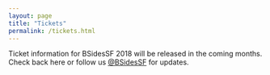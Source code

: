 ```yaml
---
layout: page
title: "Tickets"
permalink: /tickets.html
---
```


Ticket information for BSidesSF 2018 will be released in the coming months. Check back here or follow us [@BSidesSF](https://twitter.com/BSidesSF) for updates.

